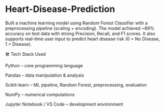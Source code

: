 # Heart-Disease-Prediction
Built a machine learning model using Random Forest Classifier with a preprocessing pipeline (scaling + encoding). The model achieved ~89% accuracy on test data with strong Precision, Recall, and F1 scores. It also supports real-time user input to predict heart disease risk (0 = No Disease, 1 = Disease).

🛠 Tech Stack Used

Python – core programming language

Pandas – data manipulation & analysis

Scikit-learn – ML pipeline, Random Forest, preprocessing, evaluation

NumPy – numerical computations

Jupyter Notebook / VS Code – development environment
